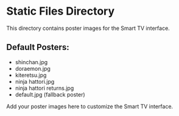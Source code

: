 # Static Files Directory
This directory contains poster images for the Smart TV interface.

## Default Posters:
- shinchan.jpg
- doraemon.jpg  
- kiteretsu.jpg
- ninja hattori.jpg
- ninja hattori returns.jpg
- default.jpg (fallback poster)

Add your poster images here to customize the Smart TV interface.